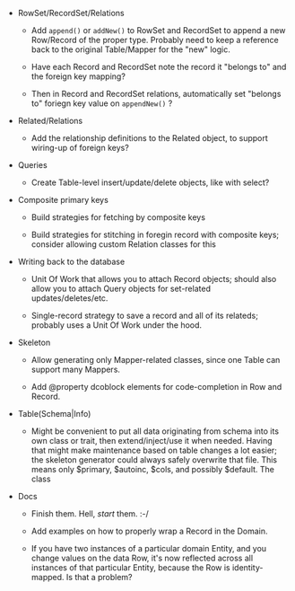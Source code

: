 - RowSet/RecordSet/Relations

    - Add `append()` or `addNew()` to RowSet and RecordSet to append a new Row/Record of the proper type. Probably need to keep a reference back to the original Table/Mapper for the "new" logic.

    - Have each Record and RecordSet note the record it "belongs to" and the foreign key mapping?

    - Then in Record and RecordSet relations, automatically set "belongs to" foriegn key value on `appendNew()` ?

- Related/Relations

    - Add the relationship definitions to the Related object, to support wiring-up of foreign keys?

- Queries

    - Create Table-level insert/update/delete objects, like with select?

- Composite primary keys

    - Build strategies for fetching by composite keys

    - Build strategies for stitching in foregin record with composite keys; consider allowing custom Relation classes for this

- Writing back to the database

    - Unit Of Work that allows you to attach Record objects; should also allow you to attach Query objects for set-related updates/deletes/etc.

    - Single-record strategy to save a record and all of its relateds; probably uses a Unit Of Work under the hood.

- Skeleton

    - Allow generating only Mapper-related classes, since one Table can support many Mappers.

    - Add @property dcoblock elements for code-completion in Row and Record.

- Table(Schema|Info)

    - Might be convenient to put all data originating from schema into its own class or trait, then extend/inject/use it when needed. Having that might make maintenance based on table changes a lot easier; the skeleton generator could always safely overwrite that file. This means only $primary, $autoinc, $cols, and possibly $default. The class

- Docs

    - Finish them. Hell, *start* them. :-/

    - Add examples on how to properly wrap a Record in the Domain.

    - If you have two instances of a particular domain Entity, and you change values on the data Row, it's now reflected across all instances of that particular Entity, because the Row is identity-mapped. Is that a problem?

